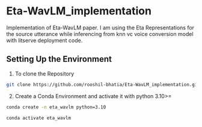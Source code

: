 # Eta-WavLM_implementation
Implementation of Eta-WavLM paper. I am using the Eta Representations for the source utterance while inferencing from knn vc voice conversion model with litserve deployment code.

## Setting Up the Environment
1) To clone the Repository
```bash
git clone https://github.com/rooshil-bhatia/Eta-WavLM_implementation.git
```
2) Create a Conda Environment and activate it with python 3.10>=
```bash
conda create -n eta_wavlm python=3.10
```
```bash
conda activate eta_wavlm
```

